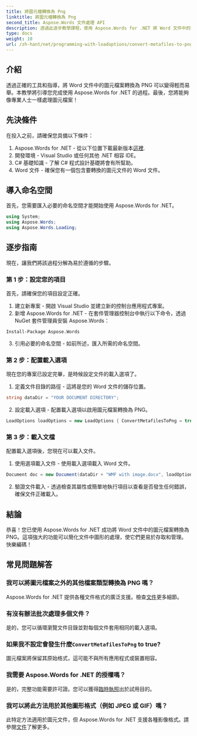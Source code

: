 ```yaml
---
title: 將圖元檔轉換為 Png
linktitle: 將圖元檔轉換為 Png
second_title: Aspose.Words 文件處理 API
description: 透過此逐步教學課程，使用 Aspose.Words for .NET 將 Word 文件中的圖元檔案輕鬆轉換為 PNG。簡化您的文件管理。
type: docs
weight: 10
url: /zh-hant/net/programming-with-loadoptions/convert-metafiles-to-png/
---
```

## 介紹

透過正確的工具和指導，將 Word 文件中的圖元檔案轉換為 PNG 可以變得輕而易舉。本教學將引導您完成使用 Aspose.Words for .NET 的過程。最後，您將能夠像專業人士一樣處理圖元檔案！

## 先決條件

在投入之前，請確保您具備以下條件：

1.  Aspose.Words for .NET - 從以下位置下載最新版本[這裡](https://releases.aspose.com/words/net/).
2. 開發環境 - Visual Studio 或任何其他 .NET 相容 IDE。
3. C# 基礎知識 - 了解 C# 程式設計基礎將會有所幫助。
4. Word 文件 - 確保您有一個包含要轉換的圖元文件的 Word 文件。

## 導入命名空間

首先，您需要匯入必要的命名空間才能開始使用 Aspose.Words for .NET。

```csharp
using System;
using Aspose.Words;
using Aspose.Words.Loading;
```

## 逐步指南

現在，讓我們將該過程分解為易於遵循的步驟。

### 第 1 步：設定您的項目

首先，請確保您的項目設定正確。

1. 建立新專案 - 開啟 Visual Studio 並建立新的控制台應用程式專案。
2. 新增 Aspose.Words for .NET - 在套件管理器控制台中執行以下命令，透過 NuGet 套件管理員安裝 Aspose.Words：

```shell
Install-Package Aspose.Words
```

3. 引用必要的命名空間 - 如前所述，匯入所需的命名空間。

### 第 2 步：配置載入選項

現在您的專案已設定完畢，是時候設定文件的載入選項了。

1. 定義文件目錄的路徑 - 這將是您的 Word 文件的儲存位置。

```csharp
string dataDir = "YOUR DOCUMENT DIRECTORY";
```

2. 設定載入選項 - 配置載入選項以啟用圖元檔案轉換為 PNG。

```csharp
LoadOptions loadOptions = new LoadOptions { ConvertMetafilesToPng = true };
```

### 第 3 步：載入文檔

配置載入選項後，您現在可以載入文件。

1. 使用選項載入文件 - 使用載入選項載入 Word 文件。

```csharp
Document doc = new Document(dataDir + "WMF with image.docx", loadOptions);
```

2. 驗證文件載入 - 透過檢查其屬性或簡單地執行項目以查看是否發生任何錯誤，確保文件正確載入。

## 結論

恭喜！您已使用 Aspose.Words for .NET 成功將 Word 文件中的圖元檔案轉換為 PNG。這項強大的功能可以簡化文件中圖形的處理，使它們更易於存取和管理。快樂編碼！

## 常見問題解答

### 我可以將圖元檔案之外的其他檔案類型轉換為 PNG 嗎？
 Aspose.Words for .NET 提供各種文件格式的廣泛支援。檢查[文件](https://reference.aspose.com/words/net/)更多細節。

### 有沒有辦法批次處理多個文件？
是的，您可以循環瀏覽文件目錄並對每個文件套用相同的載入選項。

### 如果我不設定會發生什麼`ConvertMetafilesToPng` to true?
圖元檔案將保留其原始格式，這可能不與所有應用程式或裝置相容。

### 我需要 Aspose.Words for .NET 的授權嗎？
是的，完整功能需要許可證。您可以獲得[臨時執照](https://purchase.aspose.com/temporary-license/)出於試用目的。

### 我可以將此方法用於其他圖形格式（例如 JPEG 或 GIF）嗎？
此特定方法適用於圖元文件，但 Aspose.Words for .NET 支援各種影像格式。請參閱[文件](https://reference.aspose.com/words/net/)了解更多。

